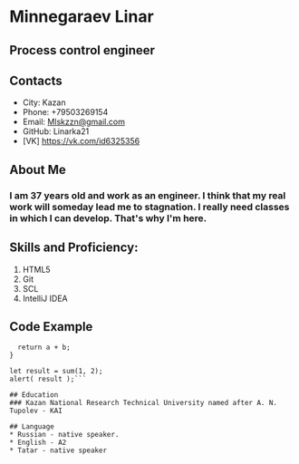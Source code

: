 # Minnegaraev Linar
## Process control engineer

## Contacts
* City: Kazan
* Phone: +79503269154
* Email: Mlskzzn@gmail.com
* GitHub: Linarka21
* [VK] https://vk.com/id6325356

## About Me
### I am 37 years old and work as an engineer. I think that my real work will someday lead me to stagnation. I really need classes in which I can develop. That's why I'm here.

## Skills and Proficiency:
1. HTML5
1. Git
1. SCL
1. IntelliJ IDEA

## Code Example
```function sum(a, b) {
  return a + b;
}

let result = sum(1, 2);
alert( result );```

## Education
### Kazan National Research Technical University named after A. N. Tupolev - KAI

## Language
* Russian - native speaker.
* English - A2 
* Tatar - native speaker